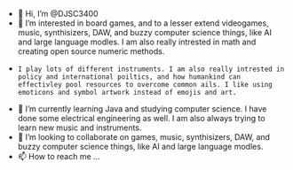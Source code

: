 - 👋  Hi, I’m @DJSC3400
- 👀  I’m interested in  board games, and to a lesser extend videogames, music, synthisizers, DAW, and buzzy computer science things, like AI and large language modles. I am also really intrested in math and creating open source numeric methods.
-     I play lots of different instruments. I am also really intrested in policy and international poiltics, and how humankind can effectivley pool resources to overcome common ails. I like using emoticons and symbol artwork instead of emojis and art.
- 🌱  I’m currently learning Java and studying computer science. I have done some electrical engineering as well. I am also always trying to learn new music and instruments. 
- 💞️  I’m looking to collaborate on games, music, synthisizers, DAW, and buzzy computer science things, like AI and large language modles. 
- 📫  How to reach me ...

<!---
DJSC3400/DJSC3400 is a ✨ special ✨ repository because its `README.md` (this file) appears on your GitHub profile.
You can click the Preview link to take a look at your changes.
--->
